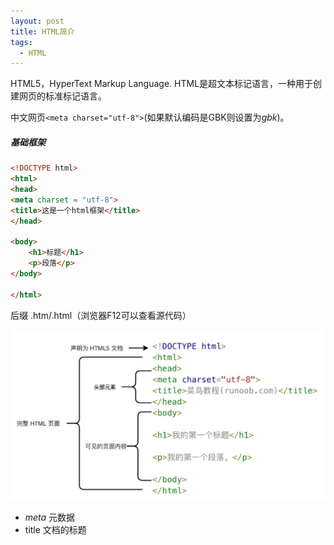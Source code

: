 ```yaml
---
layout: post
title: HTML简介
tags:
  - HTML
---
```



HTML5，HyperText Markup Language.
HTML是超文本标记语言，一种用于创建网页的标准标记语言。

中文网页`<meta charset="utf-8">`(如果默认编码是GBK则设置为*gbk*)。

##### 基础框架
```html
<!DOCTYPE html>
<html>
<head>
<meta charset = "utf-8">
<title>这是一个html框架</title>
</head>

<body>
	<h1>标题</h1>
	<p>段落</p>
</body>

</html>
```
后缀 .htm/.html（浏览器F12可以查看源代码）

![html5结构](/attachment/html5/html结构.png)

- *meta* 元数据
- title 文档的标题
